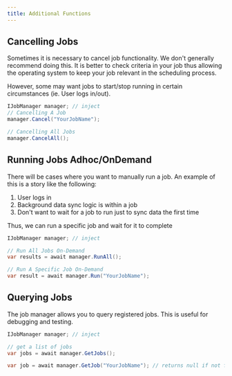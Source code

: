 ```yaml
---
title: Additional Functions
---
```



## Cancelling Jobs

Sometimes it is necessary to cancel job functionality.  We don't generally recommend doing this.  It is better to check criteria in your job thus allowing the operating system to keep your
job relevant in the scheduling process.

However, some may want jobs to start/stop running in certain circumstances (ie. User logs in/out).  

```csharp
IJobManager manager; // inject
// Cancelling A Job
manager.Cancel("YourJobName");

// Cancelling All Jobs
manager.CancelAll();
```

## Running Jobs Adhoc/OnDemand

There will be cases where you want to manually run a job.  An example of this is a story like the following:

1. User logs in
2. Background data sync logic is within a job
3. Don't want to wait for a job to run just to sync data the first time

Thus, we can run a specific job and wait for it to complete

```csharp
IJobManager manager; // inject

// Run All Jobs On-Demand
var results = await manager.RunAll();

// Run A Specific Job On-Demand
var result = await manager.Run("YourJobName");
```

## Querying Jobs

The job manager allows you to query registered jobs.  This is useful for debugging and testing.

```csharp
IJobManager manager; // inject

// get a list of jobs
var jobs = await manager.GetJobs();

var job = await manager.GetJob("YourJobName"); // returns null if not found
```